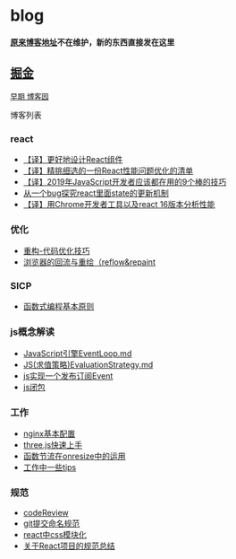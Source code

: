 # blog
#### [原来博客地址](http://sundjly.site/)不在维护，新的东西直接发在这里

## [掘金](https://juejin.im/user/5a1296dd51882512a860eb1a/posts) 

<font color=gray size=2>[早期 博客园](https://www.cnblogs.com/sundjly/)</font>
 
博客列表

### react

- [【译】更好地设计React组件](https://juejin.im/post/5c90ea99e51d451c2911fb77)
- [【译】精挑细选的一份React性能问题优化的清单](https://juejin.im/post/5c905d166fb9a070c85902be)
- [【译】2019年JavaScript开发者应该都在用的9个棒的技巧](https://juejin.im/post/5c97a2226fb9a070e82c1aa1)
- [从一个bug探究react里面state的更新机制](https://juejin.im/post/5c988b3ae51d452a12197a39)
- [【译】用Chrome开发者工具以及react 16版本分析性能](https://juejin.im/post/5c8a0c45e51d450d85653590)

### 优化
- [重构-代码优化技巧](优化/重构-代码优化技巧.md)
- [浏览器的回流与重绘（reflow&repaint](优化/浏览器的回流与重绘（reflow&repaint）.md)

### SICP
- [函数式编程基本原则](SICP/2-函数式编程基本原则.md)

### js概念解读
- [JavaScript引擎EventLoop.md](js概念解读/JavaScript引擎EventLoop.md)
- [JS(求值策略)EvaluationStrategy.md](js概念解读/JS(求值策略)EvaluationStrategy.md)
- [js实现一个发布订阅Event](js概念解读/js实现一个发布订阅Event.js)
- [js闭包](js概念解读/js闭包.md)

### 工作
- [nginx基本配置](工作/nginx基本配置.md)
- [three.js快速上手](工作/three.js快速上手.md)
- [函数节流在onresize中的运用](工作/函数节流在onresize中的运用.md)
- [工作中一些tips](工作/工作中一些tips.md)

### 规范
- [codeReview](规范/codeReview.md)
- [git提交命名规范](规范/git提交命名规范.md)
- [react中css模块化](规范/react中css模块化--cssModules.md)
- [关于React项目的规范总结](规范/关于React项目的规范总结.md)



